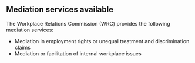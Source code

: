 ##  Mediation services available

The Workplace Relations Commission (WRC) provides the following mediation
services:

  * Mediation in employment rights or unequal treatment and discrimination claims 
  * Mediation or facilitation of internal workplace issues 
